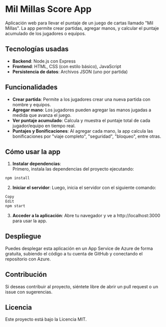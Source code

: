 # Mil Millas Score App

Aplicación web para llevar el puntaje de un juego de cartas llamado "Mil Millas". La app permite crear partidas, agregar manos, y calcular el puntaje acumulado de los jugadores o equipos.

## Tecnologías usadas
- **Backend**: Node.js con Express
- **Frontend**: HTML, CSS (con estilo básico), JavaScript
- **Persistencia de datos**: Archivos JSON (uno por partida)

## Funcionalidades
- **Crear partida**: Permite a los jugadores crear una nueva partida con nombre y equipos.
- **Agregar mano**: Los jugadores pueden agregar las manos jugadas a medida que avanza el juego.
- **Ver puntaje acumulado**: Calcula y muestra el puntaje total de cada jugador/equipo en tiempo real.
- **Puntajes y Bonificaciones**: Al agregar cada mano, la app calcula las bonificaciones por "viaje completo", "seguridad", "bloqueo", entre otras.

## Cómo usar la app

1. **Instalar dependencias**:  
  Primero, instala las dependencias del proyecto ejecutando:
  ```bash
  npm install
  ```
2. **Iniciar el servidor**:
Luego, inicia el servidor con el siguiente comando:
  ```bash
  Copy
  Edit
  npm start
  ```
3. **Acceder a la aplicación**:
Abre tu navegador y ve a http://localhost:3000 para usar la app.

## Despliegue
Puedes desplegar esta aplicación en un App Service de Azure de forma gratuita, subiendo el código a tu cuenta de GitHub y conectando el repositorio con Azure.

## Contribución
Si deseas contribuir al proyecto, siéntete libre de abrir un pull request o un issue con sugerencias.

## Licencia
Este proyecto está bajo la Licencia MIT.
